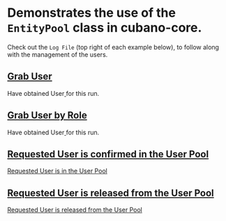 # Demonstrates the use of the `EntityPool` class in cubano-core.

Check out the `Log File` (top right of each example below), to follow along with the management of the users.


## [Grab User](-)
Have obtained User[ ](- "c:echo=grabUser()") for this run.

## [Grab User by Role](-)
Have obtained User[ ](- "c:echo=grabUserByRole()") for this run.

## [Requested User is confirmed in the User Pool](-)
[Requested User is in the User Pool](- "c:assertTrue=userPoolContainsRequestedUser()")

## [Requested User is released from the User Pool](-)
[Requested User is released from the User Pool](- "c:assertTrue=userIsReleasedFromThePool()")